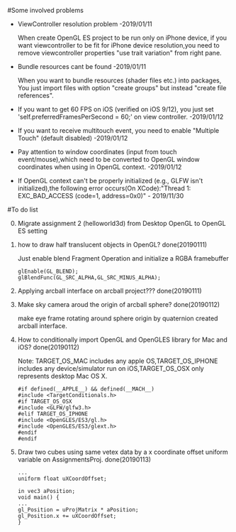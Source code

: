 #Some involved problems
- ViewController resolution problem -2019/01/11

    When create OpenGL ES project to be run only on iPhone device, if you want viewcontroller to be fit for iPhone device resolution,you need to remove viewcontroller properties "use trait variation" from right pane.
- Bundle resources cant be found -2019/01/11

    When you want to bundle resources (shader files etc.) into packages, You just import files with option "create groups" but instead "create file references".
- If you want to get 60 FPS on iOS (verified on iOS 9/12), you just set 'self.preferredFramesPerSecond = 60;' on view controller. -2019/01/12
- If you want to receive multitouch event, you need to enable "Multiple Touch" (default disabled) -2019/01/12
- Pay attention to window coordinates (input from touch event/mouse),which need to be converted to OpenGL window coordinates when using in OpenGL context. -2019/01/12
- If OpenGL context can't be properly initialized (e.g., GLFW isn't initialized),the following error occurs(On XCode):"Thread 1: EXC_BAD_ACCESS (code=1, address=0x0)" - 2019/11/30

#To do list

0. Migrate assignment 2 (helloworld3d) from Desktop OpenGL to OpenGL ES setting
1. how to draw half translucent objects in OpenGL? done(20190111)

	Just enable blend Fragment Operation and initialize a RGBA framebuffer
	
	```
	glEnable(GL_BLEND);
	glBlendFunc(GL_SRC_ALPHA,GL_SRC_MINUS_ALPHA);
	```
2. Applying arcball interface on arcball project??? done(20190111)

3. Make sky camera aroud the origin of arcball sphere? done(20190112)

	make eye frame rotating around sphere origin by quaternion created arcball interface.
        
4. How to conditionally import OpenGL and OpenGLES library for Mac and iOS? done(20190112)

	Note: TARGET_OS_MAC includes any apple OS,TARGET_OS_IPHONE includes any device/simulator run on iOS,TARGET_OS_OSX only represents desktop Mac OS X.
            
        
	```
	#if defined(__APPLE__) && defined(__MACH__)
	#include <TargetConditionals.h>
	#if TARGET_OS_OSX
	#include <GLFW/glfw3.h>
	#elif TARGET_OS_IPHONE
	#include <OpenGLES/ES3/gl.h>
	#include <OpenGLES/ES3/glext.h>
	#endif
	#endif
	```
    
5. Draw two cubes using same vetex data by a x coordinate offset uniform variable on AssignmentsProj. done(20190113)
        
	```
	...
	uniform float uXCoordOffset;
	    
	in vec3 aPosition;    
	void main() {
	...
	gl_Position = uProjMatrix * aPosition;
	gl_Position.x += uXCoordOffset;
	}
	```        
        


